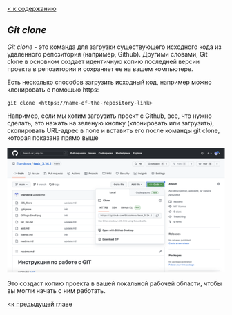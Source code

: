 [< к содержанию](readme.md)

## *Git clone*

*Git clone* - это команда для загрузки существующего исходного кода из удаленного репозитория (например, Github). Другими словами, Git clone в основном создает идентичную копию последней версии проекта в репозитории и сохраняет ее на вашем компьютере.

Есть несколько способов загрузить исходный код, например можно клонировать с помощью https:

```bash=
git clone <https://name-of-the-repository-link>
```

Например, если мы хотим загрузить проект с Github, все, что нужно сделать, это нажать на зеленую кнопку (клонировать или загрузить), скопировать URL-адрес в поле и вставить его после команды git clone, которая показана прямо выше

![image](img_for_clone.png)

Это создаст копию проекта в вашей локальной рабочей области, чтобы вы могли начать с ним работать.

[<к предыдущей главе](push.md)